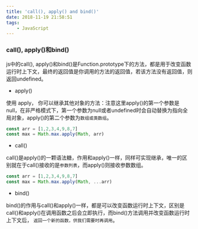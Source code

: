 ```yaml
---
title: 'call(), apply() and bind()'
date: 2018-11-19 21:58:51
tags:
    - JavaScript
---
```


### call(), apply()和bind()

js中的call(), apply()和bind()是Function.prototype下的方法，都是用于改变函数运行时上下文，最终的返回值是你调用的方法的返回值，若该方法没有返回值，则返回undefined。

+ apply()

使用 apply， 你可以继承其他对象的方法：注意这里apply()的第一个参数是null，在非严格模式下，第一个参数为null或者undefined时会自动替换为指向全局对象，apply()的第二个参数为`数组或类数组`。

```javascript
const arr = [1,2,3,4,9,8,7]
const max = Math.max.apply(Math, arr)
```

+ call()

call()是apply()的一颗语法糖，作用和apply()一样，同样可实现继承，唯一的区别就在于call()接收的是`参数列表`，而apply()则接收参数数组。

```javascript
const arr = [1,2,3,4,9,8,7]
const max = Math.max.apply(Math, ...arr)
```

+ bind()

bind()的作用与call()和apply()一样，都是可以改变函数运行时上下文，区别是call()和apply()在调用函数之后会立即执行，而bind()方法调用并改变函数运行时上下文后， `返回一个新的函数，供我们需要时再调用`。
